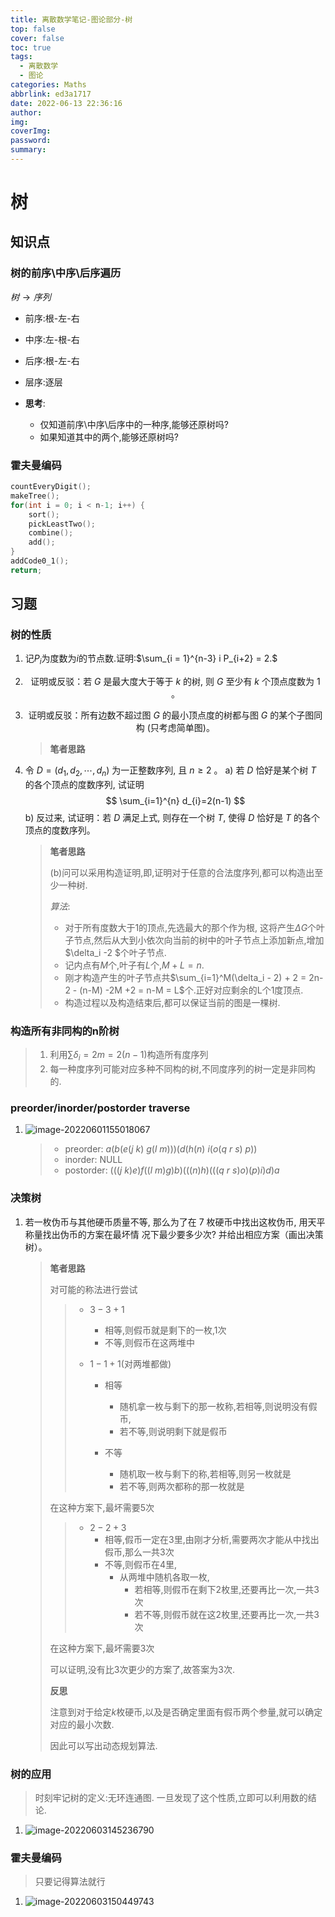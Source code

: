 ```yaml
---
title: 离散数学笔记-图论部分-树
top: false
cover: false
toc: true
tags:
  - 离散数学
  - 图论
categories: Maths
abbrlink: ed3a1717
date: 2022-06-13 22:36:16
author:
img:
coverImg:
password:
summary:
---
```


# 树

## 知识点

### 树的前序\中序\后序遍历

$树\to 序列$

- 前序:根-左-右
- 中序:左-根-右
- 后序:根-左-右
- 层序:逐层

- **思考**: 
  - 仅知道前序\中序\后序中的一种序,能够还原树吗?
  - 如果知道其中的两个,能够还原树吗?

### 霍夫曼编码

```c++
countEveryDigit();
makeTree();
for(int i = 0; i < n-1; i++) {
    sort();
    pickLeastTwo();
    combine();
    add();
}
addCode0_1();
return;
```



## 习题

### 树的性质

1. 记$P_i$为度数为$i$的节点数.证明:$\sum_{i = 1}^{n-3} i P_{i+2} = 2.$

   

2. $$
   \text { 证明或反驳：若 } G \text { 是最大度大于等于 } k \text { 的树, 则 } G \text { 至少有 } k \text { 个顶点度数为 } 1 \text { 。 }
   $$

   

   

3. $$
   \text { 证明或反驳：所有边数不超过图 } G \text { 的最小顶点度的树都与图 } G \text { 的某个子图同构 (只考虑简单图)。 }
   $$

   > **笔者思路**
   >
   > 

4. 令 $D=\left(d_{1}, d_{2}, \cdots, d_{n}\right)$ 为一正整数序列, 且 $n \geq 2$ 。
   a) 若 $D$ 恰好是某个树 $T$ 的各个顶点的度数序列, 试证明
   $$
   \sum_{i=1}^{n} d_{i}=2(n-1)
   $$
   b) 反过来, 试证明：若 $D$ 满足上式, 则存在一个树 $T$, 使得 $D$ 恰好是 $T$ 的各个顶点的度数序列。

   > **笔者思路**
   >
   > (b)问可以采用构造证明,即,证明对于任意的合法度序列,都可以构造出至少一种树.
   >
   > *算法*:
   >
   > - 对于所有度数大于1的顶点,先选最大的那个作为根,  这将产生$\Delta G$个叶子节点,然后从大到小依次向当前的树中的叶子节点上添加新点,增加$\delta_i -2 $个叶子节点.
   > - 记内点有$M$个,叶子有$L$个,$M+L = n.$
   > - 刚才构造产生的叶子节点共$\sum_{i=1}^M(\delta_i - 2) + 2 = 2n-2 - (n-M) -2M +2 = n-M = L$个.正好对应剩余的L个1度顶点.
   > - 构造过程以及构造结束后,都可以保证当前的图是一棵树.

### 构造所有非同构的n阶树

> 1. 利用$\sum \delta_i = 2m = 2(n-1)$构造所有度序列
> 2. 每一种度序列可能对应多种不同构的树,不同度序列的树一定是非同构的.

### preorder/inorder/postorder traverse

1. ![image-20220601155018067](https://yunzinan-pic-bed.oss-cn-nanjing.aliyuncs.com/2022/05/image-20220601155018067.png)

   > - preorder: $a(b(e(j\ k)\ g(l\ m)))(d(h(n)\ i(o(q\ r\ s)\ p))$
   > - inorder: NULL
   > - postorder: $(((j\ k)e)f((l\ m)g)b)(((n)h)(((q\ r\ s)o)(p)i)d)a$

### 决策树

1. 若一枚伪币与其他硬币质量不等, 那么为了在 7 枚硬币中找出这枚伪币, 用天平称量找出伪币的方案在最坏情 况下最少要多少次? 并给出相应方案（画出决策树）。

   > **笔者思路**
   >
   > 对可能的称法进行尝试
   >
   > > - $3 - 3 + 1$
   > >
   > >   - 相等,则假币就是剩下的一枚,1次
   > >   - 不等,则假币在这两堆中
   > >
   > > - $1-1+1$(对两堆都做)
   > >
   > >   - 相等
   > >
   > >     - 随机拿一枚与剩下的那一枚称,若相等,则说明没有假币,
   > >     - 若不等,则说明剩下就是假币
   > >   - 不等
   > >     - 随机取一枚与剩下的称,若相等,则另一枚就是
   > >     - 若不等,则两次都称的那一枚就是
   >
   > 在这种方案下,最坏需要5次
   >
   > > - $2-2+3$
   > >   - 相等,假币一定在3里,由刚才分析,需要两次才能从中找出假币,那么一共3次
   > >   - 不等,则假币在4里,
   > >     - 从两堆中随机各取一枚,
   > >       - 若相等,则假币在剩下2枚里,还要再比一次,一共3次
   > >       - 若不等,则假币就在这2枚里,还要再比一次,一共3次
   >
   > 在这种方案下,最坏需要3次
   >
   > 可以证明,没有比3次更少的方案了,故答案为3次.
   >
   > **反思**
   >
   > 注意到对于给定$k$枚硬币,以及是否确定里面有假币两个参量,就可以确定对应的最小次数.
   >
   > 因此可以写出动态规划算法.

   

### 树的应用

> 时刻牢记树的定义:无环连通图. 一旦发现了这个性质,立即可以利用数的结论.

1. ![image-20220603145236790](https://yunzinan-pic-bed.oss-cn-nanjing.aliyuncs.com/2022/05/image-20220603145236790.png)

### 霍夫曼编码

> 只要记得算法就行

1. ![image-20220603150449743](https://yunzinan-pic-bed.oss-cn-nanjing.aliyuncs.com/2022/05/image-20220603150449743.png)
